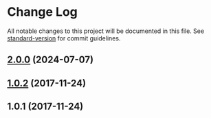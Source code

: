 # Change Log

All notable changes to this project will be documented in this file. See [standard-version](https://github.com/conventional-changelog/standard-version) for commit guidelines.

<a name="2.0.0"></a>
## [2.0.0](https://github.com/abhi11210646/Nodejs-API/compare/v1.0.1...v2.0.02) (2024-07-07)

<a name="1.0.2"></a>
## [1.0.2](https://github.com/abhi11210646/Nodejs-API/compare/v1.0.1...v1.0.2) (2017-11-24)



<a name="1.0.1"></a>
## 1.0.1 (2017-11-24)
